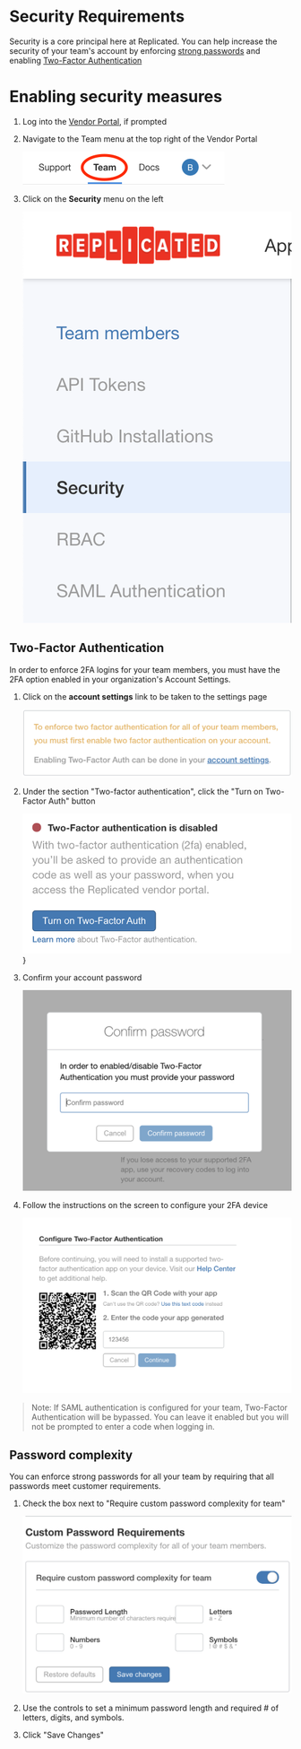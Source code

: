 # Security Requirements
Security is a core principal here at Replicated.  You can help increase the
security of your team's account by enforcing [strong passwords]() and
enabling [Two-Factor Authentication]()

# Enabling security measures
1. Log into the [Vendor Portal](https://vendor.replicated.com), if prompted

1. Navigate to the Team menu at the top right of the Vendor Portal

    ![Team](img/team-top-menu-button.png)

1. Click on the **Security** menu on the left

    ![Security](img/security/security-menu.png)

## Two-Factor Authentication
In order to enforce 2FA logins for your team members, you must have the 2FA
option enabled in your organization's Account Settings.

1. Click on the **account settings** link to be taken to the settings page

    ![Account Settings](img/security/account-settings.png)

1. Under the section "Two-factor authentication", click the "Turn on Two-Factor
Auth" button

    ![Turn on Two-Factor Auth](img/security/enable-2fa-button.png)}

1. Confirm your account password

    ![Password Dialog](img/security/password-dialog.png)

1. Follow the instructions on the screen to configure your 2FA device

    ![Configure Device](img/security/configure-device.png)

>Note:  If SAML authentication is configured for your team, Two-Factor Authentication will be bypassed. You can leave it enabled but you will not be prompted to enter a code when logging in.

## Password complexity
You can enforce strong passwords for all your team by requiring that all
passwords meet customer requirements.

1. Check the box next to "Require custom password complexity for team"

    ![Password Complexity](img/security/password-complexity.png)

1. Use the controls to set a minimum password length and required # of letters,
digits, and symbols.

1. Click "Save Changes"


